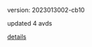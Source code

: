 version: 2023013002-cb10

updated 4 avds

[details](https://github.com/0x74f917491bfa7ebfa379/ali_avd_db/blob/master/change_log/2023/01/30/02/cb10.txt)